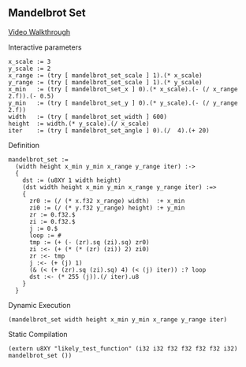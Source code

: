 Mandelbrot Set
--------------
[Video Walkthrough](https://www.youtube.com/watch?v=a_hz8wFACVM)

Interactive parameters

    x_scale := 3
    y_scale := 2
    x_range := (try [ mandelbrot_set_scale ] 1).(* x_scale)
    y_range := (try [ mandelbrot_set_scale ] 1).(* y_scale)
    x_min   := (try [ mandelbrot_set_x ] 0).(* x_scale).(- (/ x_range 2.f)).(- 0.5)
    y_min   := (try [ mandelbrot_set_y ] 0).(* y_scale).(- (/ y_range 2.f))
    width   := (try [ mandelbrot_set_width ] 600)
    height  := width.(* y_scale).(/ x_scale)
    iter    := (try [ mandelbrot_set_angle ] 0).(/  4).(+ 20)

Definition

    mandelbrot_set :=
      (width height x_min y_min x_range y_range iter) :->
      {
        dst := (u8XY 1 width height)
        (dst width height x_min y_min x_range y_range iter) :=>
        {
          zr0 := (/ (* x.f32 x_range) width)  :+ x_min
          zi0 := (/ (* y.f32 y_range) height) :+ y_min
          zr := 0.f32.$
          zi := 0.f32.$
          j := 0.$
          loop := #
          tmp := (+ (- (zr).sq (zi).sq) zr0)
          zi :<- (+ (* (* (zr) (zi)) 2) zi0)
          zr :<- tmp
          j :<- (+ (j) 1)
          (& (< (+ (zr).sq (zi).sq) 4) (< (j) iter)) :? loop
          dst :<- (* 255 (j)).(/ iter).u8
        }
      }

Dynamic Execution

    (mandelbrot_set width height x_min y_min x_range y_range iter)

Static Compilation

    (extern u8XY "likely_test_function" (i32 i32 f32 f32 f32 f32 i32) mandelbrot_set ())
